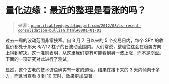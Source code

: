 <!--yml

分类：未分类

日期：2024-05-18 08:47:48

-->

# 量化边缘：最近的整理是看涨的吗？

> 来源：[`quantifiableedges.blogspot.com/2012/08/is-recent-consolidation-bullish.html#0001-01-01`](http://quantifiableedges.blogspot.com/2012/08/is-recent-consolidation-bullish.html#0001-01-01)

过去一周的波动范围非常狭窄。自 8 月 7 日以来的 5 个交易日内，每个 SPY 的收盘价都处于那天 8/7/12 柱子的日波动范围内。人们常说，整理往往会在趋势方向上得到解决。这一准则表明，从这里我们更有可能看到另一波上涨，而不是崩盘。下面的一项研究对此进行了测试。

显然，这个古老的技术谚语确实有一定的道理。结果在接下来的 3 天内倾向于多方，而且当查看 8 到 10 天时，效果更加显著。
